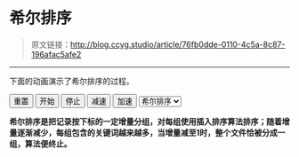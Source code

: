 # 希尔排序

[annotation]: <id> (76fb0dde-0110-4c5a-8c87-196afac5afe2)
[annotation]: <status> (public)
[annotation]: <create_time> (2019-04-24 18:26:32)
[annotation]: <category> (计算机科学)
[annotation]: <tags> (数据结构)

> 原文链接：<http://blog.ccyg.studio/article/76fb0dde-0110-4c5a-8c87-196afac5afe2>

---

下面的动画演示了希尔排序的过程。

<div class="ui segments">
    <div class="ui segment" id="content">
    </div>
    <div class='ui segment'>
        <button class='ui primary reset button'>重置</button>
        <button class='ui green start button'>开始</button>
        <button class='ui red stop button'>停止</button>
        <button class='ui teal speed down button'>减速</button>
        <button class='ui pink speed up button'>加速</button>
        <select class="ui sort dropdown" id="sort_type">
            <option value="shell_sort">希尔排序</option>
        </select>
    </div>
</div>

<div>
    <script src="https://cdn.jsdelivr.net/npm/jquery@3.4.0/dist/jquery.min.js"></script>
    <script src="https://cdn.jsdelivr.net/npm/p5@0.8.0/lib/p5.min.js"></script>
    <script src="sort.js"></script>
</div>

**希尔排序是把记录按下标的一定增量分组，对每组使用插入排序算法排序；随着增量逐渐减少，每组包含的关键词越来越多，当增量减至1时，整个文件恰被分成一组，算法便终止。**
